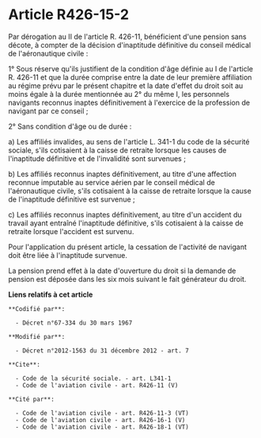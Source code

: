 # Article R426-15-2

Par dérogation au II de l'article R. 426-11, bénéficient d'une pension sans décote, à compter de la décision d'inaptitude
définitive du conseil médical de l'aéronautique civile : 

1° Sous réserve qu'ils justifient de la condition d'âge définie au I de l'article R. 426-11 et que la durée comprise entre la
date de leur première affiliation au régime prévu par le présent chapitre et la date d'effet du droit soit au moins égale à
la durée mentionnée au 2° du même I, les personnels navigants reconnus inaptes définitivement à l'exercice de la profession
de navigant par ce conseil ; 

2° Sans condition d'âge ou de durée : 

a) Les affiliés invalides, au sens de l'article L. 341-1 du code de la sécurité sociale, s'ils cotisaient à la caisse de
retraite lorsque les causes de l'inaptitude définitive et de l'invalidité sont survenues ; 

b) Les affiliés reconnus inaptes définitivement, au titre d'une affection reconnue imputable au service aérien par le conseil
médical de l'aéronautique civile, s'ils cotisaient à la caisse de retraite lorsque la cause de l'inaptitude définitive est
survenue ; 

c) Les affiliés reconnus inaptes définitivement, au titre d'un accident du travail ayant entraîné l'inaptitude définitive,
s'ils cotisaient à la caisse de retraite lorsque l'accident est survenu. 

Pour l'application du présent article, la cessation de l'activité de navigant doit être liée à l'inaptitude survenue. 

La pension prend effet à la date d'ouverture du droit si la demande de pension est déposée dans les six mois suivant le fait
générateur du droit.

**Liens relatifs à cet article**

	**Codifié par**:

	  - Décret n°67-334 du 30 mars 1967

	**Modifié par**:

	  - Décret n°2012-1563 du 31 décembre 2012 - art. 7

	**Cite**:

	  - Code de la sécurité sociale. - art. L341-1
	  - Code de l'aviation civile - art. R426-11 (V)

	**Cité par**:

	  - Code de l'aviation civile - art. R426-11-3 (VT)
	  - Code de l'aviation civile - art. R426-16-1 (V)
	  - Code de l'aviation civile - art. R426-18-1 (VT)
